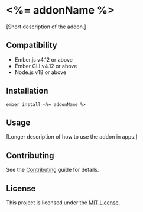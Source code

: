 # <%= addonName %>

[Short description of the addon.]


## Compatibility

* Ember.js v4.12 or above
* Ember CLI v4.12 or above
* Node.js v18 or above


## Installation

```
ember install <%= addonName %>
```


## Usage

[Longer description of how to use the addon in apps.]


## Contributing

See the [Contributing](CONTRIBUTING.md) guide for details.


## License

This project is licensed under the [MIT License](LICENSE.md).
